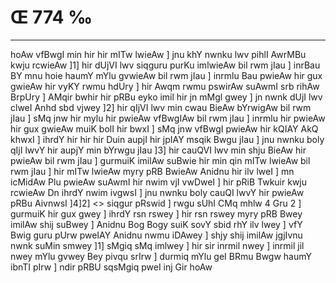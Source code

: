 # Œ 774 ‰
---
hoAw vfBwgI min hir hir mITw lwieAw ] jnu khY nwnku lwv pihlI
AwrMBu kwju rcwieAw ]1] hir dUjVI lwv siqguru purKu imlwieAw bil rwm
jIau ] inrBau BY mnu hoie haumY mYlu gvwieAw bil rwm jIau ] inrmlu Bau
pwieAw hir gux gwieAw hir vyKY rwmu hdUry ] hir Awqm rwmu pswirAw
suAwmI srb rihAw BrpUry ] AMqir bwhir hir pRBu eyko imil hir jn
mMgl gwey ] jn nwnk dUjI lwv clweI Anhd sbd vjwey ]2] hir
qIjVI lwv min cwau BieAw bYrwigAw bil rwm jIau ] sMq jnw hir mylu
hir pwieAw vfBwgIAw bil rwm jIau ] inrmlu hir pwieAw hir gux
gwieAw muiK bolI hir bwxI ] sMq jnw vfBwgI pwieAw hir kQIAY AkQ
khwxI ] ihrdY hir hir hir Duin aupjI hir jpIAY msqik Bwgu jIau ]
jnu nwnku boly qIjI lwvY hir aupjY min bYrwgu jIau ]3] hir cauQVI lwv
min shju BieAw hir pwieAw bil rwm jIau ] gurmuiK imilAw suBwie hir
min qin mITw lwieAw bil rwm jIau ] hir mITw lwieAw myry pRB BwieAw
Anidnu hir ilv lweI ] mn icMidAw Plu pwieAw suAwmI hir nwim vjI
vwDweI ] hir pRiB Twkuir kwju rcwieAw Dn ihrdY nwim ivgwsI ] jnu
nwnku boly cauQI lwvY hir pwieAw pRBu AivnwsI ]4]2]
<> siqgur pRswid ]
rwgu sUhI CMq mhlw 4 Gru 2 ] gurmuiK hir gux gwey ] ihrdY rsn rswey
] hir rsn rswey myry pRB Bwey imilAw shij suBwey ] Anidnu Bog Bogy
suiK sovY sbid rhY ilv lwey ] vfY Bwig guru pUrw pweIAY Anidnu nwmu
iDAwey ] shjy shij imilAw jgjIvnu nwnk suMin smwey ]1] sMgiq sMq
imlwey ] hir sir inrmil nwey ] inrmil jil nwey mYlu gvwey Bey pivqu
srIrw ] durmiq mYlu geI BRmu Bwgw haumY ibnTI pIrw ] ndir pRBU
sqsMgiq pweI inj Gir hoAw
####
